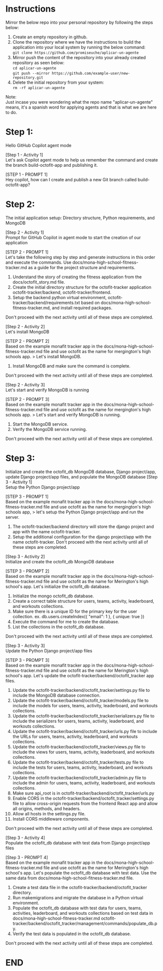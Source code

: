 # Instructions
Mirror the below repo into your personal repository by following the steps below:<br>
1. Create an empty repository in github.
2. Clone the repository where we have the instructions to build the application into your local system by running the below command:<br>
`git clone https://github.com/promiseuche/aplicar-un-agente`<br>
3. Mirror push the content of the repository into your already created repository as seen below:<br>
`cd aplicar-un-agente`<br>
`git push --mirror https://github.com/example-user/new-repository.git`<br>
4. Delete the initial repository from your system:<br>
`rm -rf aplicar-un-agente`<br>

Note:<br>
Just incase you were wondering what the repo name "aplicar-un-agente" means, it's a spanish word for applying agents and that is what we are here to do. <br>


Step 1:<br> 
=======
Hello GitHub Copilot agent mode

[Step 1 - Activity 1]<br>
Let's ask Copilot agent mode to help us remember the command and create the branch build-octofit-app and publishing it.<br>

[STEP 1 - PROMPT 1] <br>
Hey copilot, how can I create and publish a new Git branch called build-octofit-app? <br>


Step 2:<br> 
=======
The initial application setup: Directory structure, Python requirements, and MongoDB

[Step 2 - Activity 1]<br> 
Prompt for GitHub Copilot in agent mode to start the creation of our application

[STEP 2 - PROMPT 1]<br> 
Let's take the following step by step and generate instructions in this order and execute the commands.
Use docs/mona-high-school-fitness-tracker.md as a guide for the project structure and requirements.

1. Understand the story of creating the fitness application from the docs/octofit_story.md file.
2. Create the initial directory structure for the octofit-tracker application octofit-tracker/backend, octofit-tracker/frontend.
3. Setup the backend python virtual environment, octofit-tracker/backend/requirements.txt based on docs/mona-high-school-fitness-tracker.md, and install required packages.<br>

Don't proceed with the next activity until all of these steps are completed.

[Step 2 - Activity 2]<br> 
Let's install MongoDB

[STEP 2 - PROMPT 2]<br> 
Based on the example monafit tracker app in the docs/mona-high-school-fitness-tracker.md file and use octofit as the name for mergington's high schools app. > Let's install MongoDB.<br>

1. Install MongoDB and make sure the command is complete.

Don't proceed with the next activity until all of these steps are completed.


[Step 2 - Activity 3]<br> 
Let's start and verify MongoDB is running

[STEP 2 - PROMPT 3]<br> 
Based on the example monafit tracker app in the docs/mona-high-school-fitness-tracker.md file and use octofit as the name for mergington's high schools app. > Let's start and verify MongoDB is running.

1. Start the MongoDB service.
2. Verify the MongoDB service running.

Don't proceed with the next activity until all of these steps are completed.


Step 3: 
=======
Initialize and create the octofit_db MongoDB database, Django project/app, update Django project/app files, and populate the MongoDB database
[Step 3 - Activity 1]<br>
Setup the Python Django project/app

[STEP 3 - PROMPT 1]<br> 
Based on the example monafit tracker app in the docs/mona-high-school-fitness-tracker.md file and use octofit as the name for mergington's high schools app,  > let's setup the Python Django project/app and run the server.
1. The octofit-tracker/backend directory will store the django project and app with the name octofit-tracker.
2. Setup the additional configuration for the django project/app with the name octofit-tracker.
Don't proceed with the next activity until all of these steps are completed. 

[Step 3 - Activity 2]<br> 
Initialize and create the octofit_db MongoDB database 

[STEP 3 - PROMPT 2]<br> 
Based on the example monafit tracker app in the docs/mona-high-school-fitness-tracker.md file and use octofit as the name for Merington's high school's app. Let's initialize the octofit_db database.

1. Initialize the mongo octofit_db database.
2. Create a correct table structure for users, teams, activity, leaderboard, and workouts collections.
3. Make sure there is a unique ID for the primary key for the user collection.
  ex. db.users.createIndex({ "email": 1 }, { unique: true })
4. Execute the command for me to create the database.
5. List the collections in the octofit_db database.

Don't proceed with the next activity until all of these steps are completed.<br> 


[Step 3 - Activity 3]<br> 
Update the Python Django project/app files 

[STEP 3 - PROMPT 3]<br> 
Based on the example monafit tracker app in the docs/mona-high-school-fitness-tracker.md file and use octofit as the name for Merington's high school's app. Let's update the octofit-tracker/backend/octofit_tracker app files.

1. Update the octofit-tracker/backend/octofit_tracker/settings.py file to include the MongoDB database connection.
2. Update the octofit-tracker/backend/octofit_tracker/models.py file to include the models for users, teams, activity, leaderboard, and workouts collections.
3. Update the octofit-tracker/backend/octofit_tracker/serializers.py file to include the serializers for users, teams, activity, leaderboard, and workouts collections.
4. Update the octofit-tracker/backend/octofit_tracker/urls.py file to include the URLs for users, teams, activity, leaderboard, and workouts collections.
5. Update the octofit-tracker/backend/octofit_tracker/views.py file to include the views for users, teams, activity, leaderboard, and workouts collections.
6. Update the octofit-tracker/backend/octofit_tracker/tests.py file to include the tests for users, teams, activity, leaderboard, and workouts collections.
7. Update the octofit-tracker/backend/octofit_tracker/admin.py file to include the admin for users, teams, activity, leaderboard, and workouts collections.
8. Make sure api_root is in octofit-tracker/backend/octofit_tracker/urls.py
9. Enable CORS in the octofit-tracker/backend/octofit_tracker/settings.py file to allow cross-origin requests from the frontend React app and allow all origins, methods, and headers.
10. Allow all hosts in the settings.py file.
11. Install CORS middleware components.

Don't proceed with the next activity until all of these steps are completed.



[Step 3 - Activity 4]<br> 
Populate the octofit_db database with test data from Django project/app files 

[Step 3 - PROMPT 4]<br> 
Based on the example monafit tracker app in the docs/mona-high-school-fitness-tracker.md file and use octofit as the name for Merington's high school's app. Let's populate the octofit_db database with test data. Use the same data from docs/mona-high-school-fitness-tracker.md file.

1. Create a test data file in the octofit-tracker/backend/octofit_tracker directory.
2. Run makemigrations and migrate the database in a Python virtual environment.
3. Populate the octofit_db database with test data for users, teams, activities, leaderboard, and workouts collections based on test data in docs/mona-high-school-fitness-tracker.md octofit-tracker/backend/octofit_tracker/management/commands/populate_db.py.
4. Verify the test data is populated in the octofit_db database.<br>

Don't proceed with the next activity until all of these steps are completed. 

END
====
